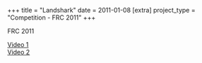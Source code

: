 +++
title = "Landshark"
date = 2011-01-08
[extra]
project_type = "Competition - FRC 2011"
+++

FRC 2011

[Video 1](https://www.youtube.com/watch?v=Tm3RdNXf-ME)  
[Video 2](https://www.youtube.com/watch?v=SFkQWg7a0Lw)
